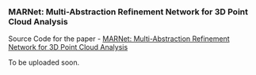 ### MARNet: Multi-Abstraction Refinement Network for 3D Point Cloud Analysis
Source Code for the paper - [MARNet: Multi-Abstraction Refinement Network for 3D Point Cloud Analysis](https://arxiv.org/abs/2011.00923)

To be uploaded soon.
